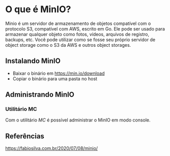 # O que é MinIO? #
Minio é um servidor de armazenamento de objetos compatível com o protocolo S3, compatível com AWS, escrito em Go.
Ele pode ser usado para armazenar qualquer objeto como fotos, vídeos, arquivos de registro, backups, etc.
Você pode utilizar como se fosse seu próprio servidor de object storage como o S3 da AWS e outros object storages.

## Instalando MinIO ##
- Baixar o binário em https://min.io/download
- Copiar o binário para uma pasta no host

## Administrando MinIO ##
### Utilitário MC ###
Com o utilitário *MC* é possível administrar o MinIO em modo console.

## Referências ##
https://fabiosilva.com.br/2020/07/08/minio/


